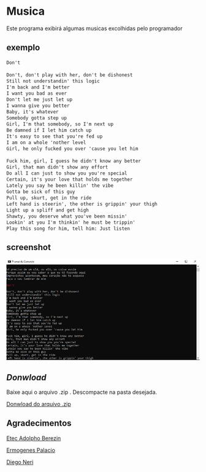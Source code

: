 # Musica
 Este programa exibirá algumas musicas excolhidas pelo programador

## exemplo

```
Don't

Don't, don't play with her, don't be dishonest
Still not understandin' this logic
I'm back and I'm better
I want you bad as ever
Don't let me just let up
I wanna give you better
Baby, it's whatever
Somebody gotta step up
Girl, I'm that somebody, so I'm next up
Be damned if I let him catch up
It's easy to see that you're fed up
I am on a whole 'nother level
Girl, he only fucked you over 'cause you let him

Fuck him, girl, I guess he didn't know any better
Girl, that man didn't show any effort
Do all I can just to show you you're special
Certain, it's your love that holds me together
Lately you say he been killin' the vibe
Gotta be sick of this guy
Pull up, skurt, get in the ride
Left hand is steerin', the other is grippin' your thigh
Light up a spliff and get high
Shawty, you deserve what you've been missin'
Lookin' at you I'm thinkin' he must be trippin'
Play this song for him, tell him: Just listen
```

## screenshot
![Foto de tela do programa](tela.png.jpg)

## _Donwload_

Baixe aqui o arquivo .zip . Descompacte na pasta desejada.

[Donwload do arquivo .zip](dist/musica.zip.zip)


## Agradecimentos 


[Etec Adolpho Berezin](https://www.cps.sp.gov.br/etecs/etec-adolpho-berezin/)

[Ermogenes Palacio](https://github.com/ermogenes)

[Diego Neri](https://github.com/diegoneri)